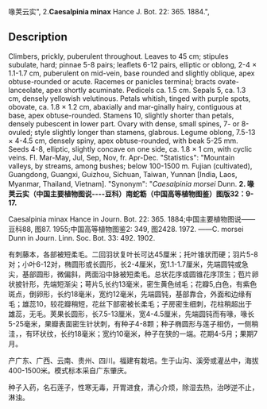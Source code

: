 喙荚云实",
2.**Caesalpinia minax** Hance J. Bot. 22: 365. 1884.",

## Description
Climbers, prickly, puberulent throughout. Leaves to 45 cm; stipules subulate, hard; pinnae 5-8 pairs; leaflets 6-12 pairs, elliptic or oblong, 2-4 × 1.1-1.7 cm, puberulent on mid-vein, base rounded and slightly oblique, apex obtuse-rounded or acute. Racemes or panicles terminal; bracts ovate-lanceolate, apex shortly acuminate. Pedicels ca. 1.5 cm. Sepals 5, ca. 1.3 cm, densely yellowish velutinous. Petals whitish, tinged with purple spots, obovate, ca. 1.8 × 1.2 cm, abaxially and mar-ginally hairy, contiguous at base, apex obtuse-rounded. Stamens 10, slightly shorter than petals, densely pubescent in lower part. Ovary with dense, small spines, 7- or 8-ovuled; style slightly longer than stamens, glabrous. Legume oblong, 7.5-13 × 4-4.5 cm, densely spiny, apex obtuse-rounded, with beak 5-25 mm. Seeds 4-8, elliptic, slightly concave on one side, ca. 1.8 × 1 cm, with cyclic veins. Fl. Mar-May, Jul, Sep, Nov, fr. Apr-Dec.
  "Statistics": "Mountain valleys, by streams, among bushes; below 100-1500 m. Fujian (cultivated), Guangdong, Guangxi, Guizhou, Sichuan, Taiwan, Yunnan [India, Laos, Myanmar, Thailand, Vietnam].
  "Synonym": "*Caesalpinia morsei* Dunn.
**2. 喙荚云实（中国主要植物图说----豆科）南蛇簕（中国高等植物图鉴）图版32：9-17.**

Caesalpinia minax Hance in Journ. Bot. 22: 365. 1884;中国主要植物图说——豆科88, 图87. 1955;中国高等植物图鉴2: 349, 图2428. 1972. ——C. morsei Dunn in Journ. Linn. Soc. Bot. 33: 492. 1902.

有刺藤本，各部被短柔毛。二回羽状复叶长可达45厘米；托叶锥状而硬；羽片5-8对；小叶6-12对，椭圆形或长圆形，长2-4厘米，宽1.1-1.7厘米，先端圆钝或急尖，基部圆形，微偏斜，两面沿中脉被短柔毛。总状花序或圆锥花序顶生；苞片卵状披针形，先端短渐尖；萼片5,长约13毫米，密生黄色绒毛；花瓣5,白色，有紫色斑点，倒卵形，长约18毫米，宽约12毫米，先端圆钝，基部靠合，外面和边缘有毛；雄蕊10，较花瓣稍短，花丝下部密被长柔毛；子房密生细刺，花柱稍超出于雄蕊，无毛。荚果长圆形，长7.5-13厘米，宽4-4.5厘米，先端圆钝而有喙，喙长5-25毫米，果瓣表面密生针状刺，有种子4-8颗；种子椭圆形与莲子相仿，一侧稍洼，，有环状纹，长约18毫米；宽约10毫米，种子在狭的一端。花期4-5月；果期7月。

产广东、广西、云南、贵州、四川。福建有栽培。生于山沟、溪旁或灌丛中，海拔400-1500米。模式标本采自广东肇庆。

种子入药，名石莲子，性寒无毒，开胃进食，清心介烦，除湿去热，治哕逆不止，淋浊。
